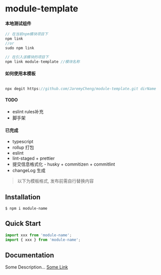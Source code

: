 # module-template

#### 本地测试组件

```javascript
// 在当前npm模块项目下
npm link
//or
sudo npm link

// 在引入该模块的项目下
npm link module-template //模块名称

```

#### 如何使用本模板

```javascript

npx degit https://github.com/JaremyCheng/module-template.git dirName

```

#### TODO
- eslint rules补充
- 脚手架

#### 已完成

- typescript
- rollup 打包
- eslint
- lint-staged + prettier
- 提交信息格式化 - husky + commitizen + commitlint
- changeLog 生成



> 以下为模板格式, 发布前需自行替换内容

## Installation

```shell
$ npm i module-name
```

## Quick Start

```javascript
import xxx from 'module-name';
import { xxx } from 'module-name';
```

## Documentation

Some Description...
[Some Link](https://blabla-example-name.com)
